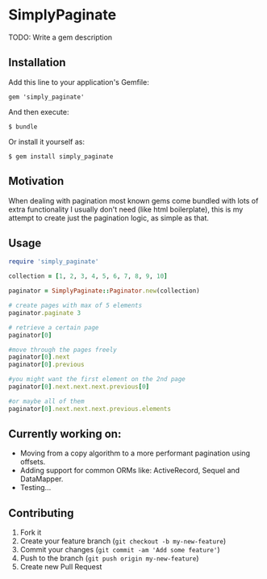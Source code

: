 # SimplyPaginate

TODO: Write a gem description

## Installation

Add this line to your application's Gemfile:

    gem 'simply_paginate'

And then execute:

    $ bundle

Or install it yourself as:

    $ gem install simply_paginate

## Motivation
When dealing with pagination most known gems come bundled with lots of extra functionality I usually don't need (like html boilerplate), this is my attempt to create just the pagination logic, as simple as that.

## Usage

```ruby
require 'simply_paginate'

collection = [1, 2, 3, 4, 5, 6, 7, 8, 9, 10]

paginator = SimplyPaginate::Paginator.new(collection)

# create pages with max of 5 elements
paginator.paginate 3

# retrieve a certain page
paginator[0]

#move through the pages freely
paginator[0].next
paginator[0].previous

#you might want the first element on the 2nd page
paginator[0].next.next.next.previous[0]

#or maybe all of them
paginator[0].next.next.next.previous.elements
```

## Currently working on:

* Moving from a copy algorithm to a more performant pagination using offsets.
* Adding support for common ORMs like: ActiveRecord, Sequel and DataMapper.
* Testing...

## Contributing

1. Fork it
2. Create your feature branch (`git checkout -b my-new-feature`)
3. Commit your changes (`git commit -am 'Add some feature'`)
4. Push to the branch (`git push origin my-new-feature`)
5. Create new Pull Request
